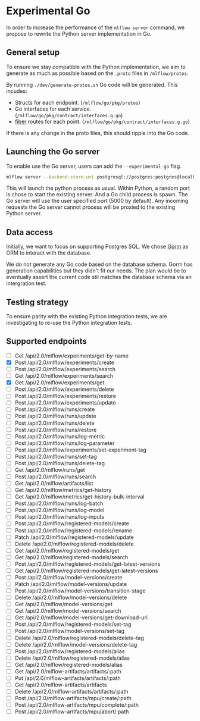 # Experimental Go

In order to increase the performance of the `mlflow server` command, we propose to rewrite the Python server implementation in Go.

## General setup

To ensure we stay compatible with the Python implementation, we aim to generate as much as possible based on the `.proto` files in `/mlflow/protos`.

By running `./dev/generate-protos.sh` Go code will be generated.
This incudes:

- Structs for each endpoint. (`/mlflow/go/pkg/protos`)
- Go interfaces for each service. (`/mlflow/go/pkg/contract/interfaces.g.go`)
- [fiber](https://gofiber.io/) routes for each point. (`/mlflow/go/pkg/contract/interfaces.g.go`)

If there is any change in the proto files, this should ripple into the Go code.

## Launching the Go server

To enable use the Go server, users can add the `--experimental-go` flag.

```bash
mlflow server --backend-store-uri postgresql://postgres:postgres@localhost:5432/postgres --experimental-go
```

This will launch the python process as usual. Within Python, a random port is chose to start the existing server.
And a Go child process is spawn. The Go server will use the user specified port (5000 by default).
Any incoming requests the Go server cannot process will be proxied to the existing Python server.

## Data access

Initially, we want to focus on supporting Postgres SQL. We chose [Gorm](https://gorm.io/) as ORM to interact with the database.

We do not generate any Go code based on the database schema. Gorm has generation capabilities but they didn't fit our needs. The plan would be to eventually assert the current code stil matches the database schema via an intergration test.

## Testing strategy

To ensure parity with the existing Python integration tests, we are investigating to re-use the Python integration tests.

## Supported endpoints

- [ ] Get /api/2.0/mlflow/experiments/get-by-name
- [x] Post /api/2.0/mlflow/experiments/create
- [ ] Post /api/2.0/mlflow/experiments/search
- [ ] Get /api/2.0/mlflow/experiments/search
- [x] Get /api/2.0/mlflow/experiments/get
- [ ] Post /api/2.0/mlflow/experiments/delete
- [ ] Post /api/2.0/mlflow/experiments/restore
- [ ] Post /api/2.0/mlflow/experiments/update
- [ ] Post /api/2.0/mlflow/runs/create
- [ ] Post /api/2.0/mlflow/runs/update
- [ ] Post /api/2.0/mlflow/runs/delete
- [ ] Post /api/2.0/mlflow/runs/restore
- [ ] Post /api/2.0/mlflow/runs/log-metric
- [ ] Post /api/2.0/mlflow/runs/log-parameter
- [ ] Post /api/2.0/mlflow/experiments/set-experiment-tag
- [ ] Post /api/2.0/mlflow/runs/set-tag
- [ ] Post /api/2.0/mlflow/runs/delete-tag
- [ ] Get /api/2.0/mlflow/runs/get
- [ ] Post /api/2.0/mlflow/runs/search
- [ ] Get /api/2.0/mlflow/artifacts/list
- [ ] Get /api/2.0/mlflow/metrics/get-history
- [ ] Get /api/2.0/mlflow/metrics/get-history-bulk-interval
- [ ] Post /api/2.0/mlflow/runs/log-batch
- [ ] Post /api/2.0/mlflow/runs/log-model
- [ ] Post /api/2.0/mlflow/runs/log-inputs
- [ ] Post /api/2.0/mlflow/registered-models/create
- [ ] Post /api/2.0/mlflow/registered-models/rename
- [ ] Patch /api/2.0/mlflow/registered-models/update
- [ ] Delete /api/2.0/mlflow/registered-models/delete
- [ ] Get /api/2.0/mlflow/registered-models/get
- [ ] Get /api/2.0/mlflow/registered-models/search
- [ ] Post /api/2.0/mlflow/registered-models/get-latest-versions
- [ ] Get /api/2.0/mlflow/registered-models/get-latest-versions
- [ ] Post /api/2.0/mlflow/model-versions/create
- [ ] Patch /api/2.0/mlflow/model-versions/update
- [ ] Post /api/2.0/mlflow/model-versions/transition-stage
- [ ] Delete /api/2.0/mlflow/model-versions/delete
- [ ] Get /api/2.0/mlflow/model-versions/get
- [ ] Get /api/2.0/mlflow/model-versions/search
- [ ] Get /api/2.0/mlflow/model-versions/get-download-uri
- [ ] Post /api/2.0/mlflow/registered-models/set-tag
- [ ] Post /api/2.0/mlflow/model-versions/set-tag
- [ ] Delete /api/2.0/mlflow/registered-models/delete-tag
- [ ] Delete /api/2.0/mlflow/model-versions/delete-tag
- [ ] Post /api/2.0/mlflow/registered-models/alias
- [ ] Delete /api/2.0/mlflow/registered-models/alias
- [ ] Get /api/2.0/mlflow/registered-models/alias
- [ ] Get /api/2.0/mlflow-artifacts/artifacts/:path
- [ ] Put /api/2.0/mlflow-artifacts/artifacts/:path
- [ ] Get /api/2.0/mlflow-artifacts/artifacts
- [ ] Delete /api/2.0/mlflow-artifacts/artifacts/:path
- [ ] Post /api/2.0/mlflow-artifacts/mpu/create/:path
- [ ] Post /api/2.0/mlflow-artifacts/mpu/complete/:path
- [ ] Post /api/2.0/mlflow-artifacts/mpu/abort/:path
